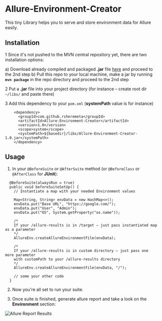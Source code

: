 # Allure-Environment-Creator
This tiny Library helps you to serve and store environment data for Allure easily.

## Installation
1 Since it's not pushed to the MVN central repository yet, there are two installation options:

a) Download already compiled and packaged **.jar** file [here]("https://") and proceed to the 2nd step
b) Pull this repo to your local machine, make a jar by running **`mvn package`** in the repo directory and proceed to the 2nd step

2 Put a **.jar** file into your project directory (for instance – create root dir `~/libs/` and paste there)

3 Add this dependency to your `pom.xml` (**systemPath** value is for instance)
````
    <dependency>
      <groupId>com.github.rsheremeta</groupId>
      <artifactId>Allure-Environment-Creator</artifactId>
      <version>1.0</version>
      <scope>system</scope>
      <systemPath>${basedir}/libs/Allure-Environment-Creator-1.0.jar</systemPath>
    </dependency>
````

## Usage
1. In your ``@BeforeSuite`` or ``@AfterSuite`` method (or ``@BeforeClass`` or ``@AfterClass`` for **JUnit**):
````
  @BeforeSuite(alwaysRun = true)
  public void beforeSuiteSetUp() {
    // Instantiate a map with your needed Environment values
    
    Map<String, String> envData = new HashMap<>();
    envData.put("Base URL", "https://google.com/");
    envData.put("User", "Admin");
    envData.put("OS", System.getProperty("os.name"));
    
    /*
    If your /allure-results is in /target – just pass instantiated map as a parameter
    */ 
    AllureEnv.createAllureEnvironmentFile(envData);
    
    /*
    If your /allure-results is in custom directory – just pass one more parameter 
    with customPath to your /allure-results directory
    */ 
    AllureEnv.createAllureEnvironmentFile(envData, "/");
    
    // some your other code
  }
````

2. Now you're all set to run your suite.

3. Once suite is finished, generate allure report and take a look on the **Environment** section:

![Allure Report Results](https://i.ibb.co/RbstTc3/Allure-Environment-Creator.png)
